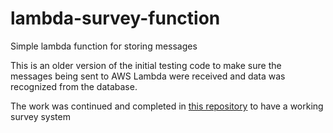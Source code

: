 # lambda-survey-function
Simple lambda function for storing messages 

This is an older version of the initial testing code to make sure the messages being sent to AWS Lambda were received and data was recognized from the database.

The work was continued and completed in [this repository](https://github.com/Vize-Programming-Team/lambda-survey) to have a working survey system
